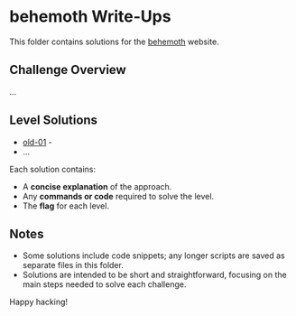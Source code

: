 # behemoth Write-Ups

This folder contains solutions for the [behemoth](https://overthewire.org/wargames/behemoth/) website. 

## Challenge Overview
...

## Level Solutions
- [old-01](./old-01.md) - 
- ...

Each solution contains:
- A **concise explanation** of the approach.
- Any **commands or code** required to solve the level.
- The **flag** for each level.

## Notes
- Some solutions include code snippets; any longer scripts are saved as separate files in this folder.
- Solutions are intended to be short and straightforward, focusing on the main steps needed to solve each challenge.
  
Happy hacking!
